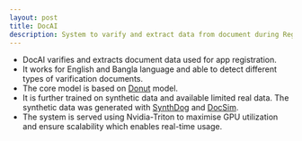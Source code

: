 ```yaml
---
layout: post
title: DocAI
description: System to varify and extract data from document during Registration
---
```


<!-- Details of the Project -->

- DocAI varifies and extracts document data used for app registration.
- It works for English and Bangla language and able to detect different types of varification documents.
- The core model is based on [Donut](https://huggingface.co/docs/transformers/model_doc/donut) model.
- It is further trained on synthetic data and available limited real data. The synthetic data was generated with [SynthDog](https://github.com/clovaai/donut/tree/master/synthdog) and [DocSim](https://github.com/AI4Bharat/DocSim).
- The system is served using Nvidia-Triton to maximise GPU utilization and ensure scalability which enables real-time usage.

<!-- 
DocAI is a real-time document verifying system that varifies and extractes document data for registration platform in both English and Bengali language. The core model is based on pre-trained Donut model. The model is further trained on real data and synthetic data for the specific document layout. The process has also been repeated for training the existing model on Bengali language. Finally, it had achieved 96% accuracy on test set. The synthetic data was produced using SynthDog and DocSim. Then the model is served with Nvidia-Triton that ensured 10 TPS service quality and maximum GPU utilization.  -->